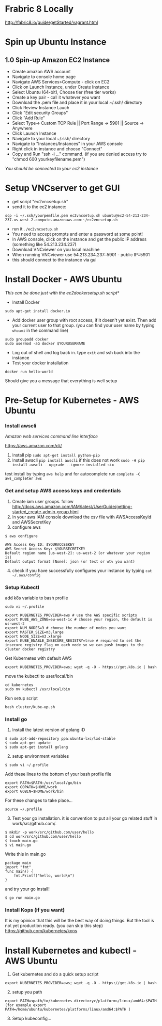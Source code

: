 # Frabric 8 Locally

http://fabric8.io/guide/getStarted/vagrant.html

# Spin up Ubuntu Instance

## 1.0 Spin-up Amazon EC2 Instance
* Create amazon AWS account
* Navigate to console home page
* Navigate AWS Services>Compute - click on EC2
* Click on Launch Instance, under Create Instance
* Select Ubuntu (64-bit), Choose tier (free tier works)
* Create a key pair - call it whatever you want
* Download the .pem file and place it in your local ~/.ssh/ directory
* Click Review Instance Lauch
* Click "Edit security Groups"
* Click "Add Rule"
* Select Type-> Custom TCP Rule || Port Range -> 5901 || Source -> Anywhere
* Click Launch Instance
* Navigate to your local ~/.ssh/ directory
* Navigate to "Instances/Instances" in your AWS console
* Right click in instance and choose "Connect"
* Copy and Run "ssh -i ..." command. (if you are denied access try to "chmod 600 yourkeyfilename.pem")

*You should be connected to your ec2 instance*

# Setup VNCserver to get GUI
* get script "ec2vncsetup.sh"
* send it to the ec2 instance:
```
scp -i ~/.ssh/yourpemfile.pem ec2vncsetup.sh ubuntu@ec2-54-213-234-237.us-west-2.compute.amazonaws.com:~/ec2vncsetup.sh
```
* run it ```./ec2vncsetup.sh```
* You need to accept prompts and enter a password at some point!
* In AWS console, click on the instance and get the public IP address (something like 54.213.234.237)
* Download VNCviewer on you local machine
* When running VNCviewer use 54.213.234.237::5901 - public IP::5901
* this should connect to the instance via gui

# Install Docker - AWS Ubuntu
*This can be done just with the ec2dockersetup.sh script**
* Install Docker
```
sudo apt-get install docker.io
```
* Add docker user group with root access, if it doesn't yet exist. Then add your current user to that group. (you can find your user name by typing ```whoami``` in the command line)
```
sudo groupadd docker
sudo usermod -aG docker $YOURUSERNAME
```
* Log out of shell and log back in. type ```exit``` and ssh back into the instance
* Test your docker installation
```
docker run hello-world
```
Should give you a message that everything is well setup

# Pre-Setup for Kubernetes - AWS Ubuntu
### Install awscli
*Amazon web services command line interface*

https://aws.amazon.com/cli/
1. Install pip ```sudo apt-get install python-pip```
2. Install awscli ```pip install awscli``` if this does not work ```sudo -H pip install awscli --upgrade --ignore-installed six```

test install by typing ```aws help``` and for autocomplete run ```complete -C aws_completer aws```

### Get and setup AWS access keys and credentials
1. Create iam user groups. follow http://docs.aws.amazon.com/IAM/latest/UserGuide/getting-started_create-admin-group.html
2. In your aws IAM console download the csv file with AWSAccessKeyId and AWSSecretKey
3. configure aws
```
$ aws configure
```
```
AWS Access Key ID: $YOURACCESKEY
AWS Secret Access Key: $YOURSECRETKEY
Default region name [us-west-2]: us-west-2 (or whatever your region is)
Default output format [None]: json (or text or wtv you want)
```
4. check if you have successfully configures your instance by typing ```cat ~/.aws/config```

### Setup Kubectl
add k8s variable to bash profile 
```
sudo vi ~/.profile

export KUBERNETES_PROVIDER=aws # use the AWS specific scripts
export KUBE_AWS_ZONE=eu-west-1c # choose your region, the default is us-west-2
export NUM_NODES=3 # choose the number of nodes you want  
export MASTER_SIZE=m3.large
export NODE_SIZE=m3.xlarge
export KUBE_ENABLE_INSECURE_REGISTRY=true # required to set the insecure registry flag on each node so we can push images to the cluster docker registry
```
Get Kubernetes with default AWS
```
export KUBERNETES_PROVIDER=aws; wget -q -O - https://get.k8s.io | bash
```
move the kubectl to user/local/bin
```
cd kubernetes
sudo mv kubectl /usr/local/bin
```
Run setup script
```
bash cluster/kube-up.sh
```

### Install go
1. Install the latest version of golang :D
```
$ sudo apt-add-repository ppa:ubuntu-lxc/lxd-stable
$ sudo apt-get update
$ sudo apt-get install golang
```
2. setup environment variables
```
$ sudo vi ~/.profile
```
Add these lines to the bottom of your bash profile file
```
export PATH=$PATH:/usr/local/go/bin
export GOPATH=$HOME/work
export GOBIN=$HOME/work/bin
```
For these changes to take place...
```
source ~/.profile
```
3. Test your go installation. it is convention to put all your go related stuff in work/src/github.com/.
```
$ mkdir -p work/src/github.com/user/hello
$ cd work/src/github.com/user/hello
$ touch main.go
$ vi main.go
```
Write this in main.go
```
package main
import "fmt"
func main() {
    fmt.Printf("hello, world\n")
}
```
and try your go install!
```
$ go run main.go
```

### Install Kops (if you want)
It is my opinion that this will be the best way of doing things. But the tool is not yet production ready. (you can skip this step)
https://github.com/kubernetes/kops

# Install Kubernetes and kubectl - AWS Ubuntu
1. Get kubernetes and do a quick setup script
```
export KUBERNETES_PROVIDER=aws; wget -q -O - https://get.k8s.io | bash
```
2. setup you path
```
export PATH=<path/to/kubernetes-directory>/platforms/linux/amd64:$PATH
(for example export PATH=/home/ubuntu/kubernetes/platforms/linux/amd64:$PATH )
```

3. Setup kubeconfig...

